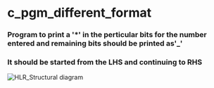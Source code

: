 # c_pgm_different_format
### Program to print a '*' in the perticular bits for the number entered and remaining bits should be printed as'_'
### It should be started from the LHS and continuing to RHS
![HLR_Structural diagram](https://user-images.githubusercontent.com/115522470/195333031-ef772595-4d57-4251-bc2b-6dc228e2aaa8.PNG)
